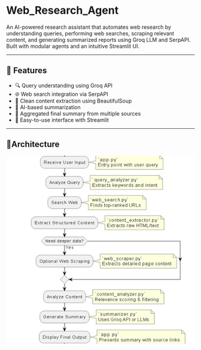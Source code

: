 # Web_Research_Agent

An AI-powered research assistant that automates web research by understanding queries, performing web searches, scraping relevant content, and generating summarized reports using Groq LLM and SerpAPI. Built with modular agents and an intuitive Streamlit UI.

---

## 📌 Features

- 🔍 Query understanding using Groq API
- 🌐 Web search integration via SerpAPI
- 🧽 Clean content extraction using BeautifulSoup
- 🧠 AI-based summarization
- 📄 Aggregated final summary from multiple sources
- 🚀 Easy-to-use interface with Streamlit

---

## 🧠Architecture
![Web Research Agent Architecture](Architecture.jpg)


